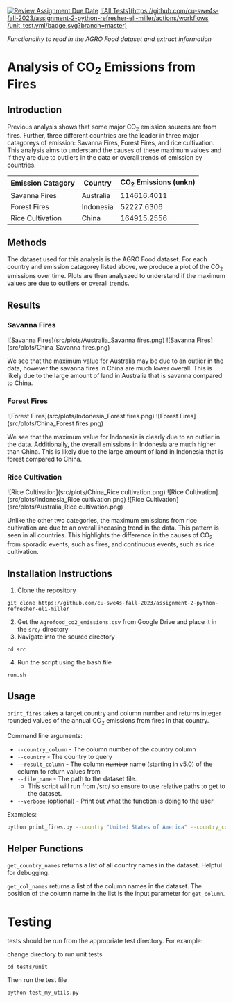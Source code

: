 [![Review Assignment Due Date](https://classroom.github.com/assets/deadline-readme-button-24ddc0f5d75046c5622901739e7c5dd533143b0c8e959d652212380cedb1ea36.svg)](https://classroom.github.com/a/oQi7O4AA)
[![All Tests](https://github.com/cu-swe4s-fall-2023/assignment-2-python-refresher-eli-miller/actions/workflows
/unit_test.yml/badge.svg?branch=master)](https://github.com/cu-swe4s-fall-2023/assignment-2-python-refresher-eli-miller/actions/workflows/unit_test.yml)

_Functionality to read in the AGRO Food dataset and extract information_

# Analysis of CO<sub>2</sub> Emissions from Fires
## Introduction

Previous analysis shows that some major CO<sub>2</sub> emission sources are from fires. Further, three different
countries are the leader in three major catagoreys of emission: Savanna Fires, Forest Fires, and rice cultivation.
This analysis aims to understand the causes of these maximum values and if they are due to outliers in the data or
overall trends of emission by countries.

 Emission Catagory | Country   | CO<sub>2</sub> Emissions (unkn) 
-------------------|-----------|---------------------------------
 Savanna Fires     | Australia | 114616.4011                     
 Forest Fires      | Indonesia | 52227.6306                      
 Rice Cultivation  | China     | 164915.2556                     

## Methods

The dataset used for this analysis is the AGRO Food dataset. For each country and emission catagorey listed above,
we produce a plot of the CO<sub>2</sub> emissions over time. Plots are then analyszed to understand if the maximum
values are due to outliers or overall trends.

## Results

### Savanna Fires

![Savanna Fires](src/plots/Australia_Savanna fires.png)
![Savanna Fires](src/plots/China_Savanna fires.png)

We see that the maximum value for Australia may be due to an outlier in the data, however the savanna fires in China
are much lower overall. This is likely due to the large amount of land in Australia that is savanna compared to China.

### Forest Fires

![Forest Fires](src/plots/Indonesia_Forest fires.png)
![Forest Fires](src/plots/China_Forest fires.png)

We see that the maximum value for Indonesia is clearly due to an outlier in the data. Additionally, the overall
emissions in Indonesia are much higher than China. This is likely due to the large amount of land in Indonesia that
is forest compared to China.

### Rice Cultivation

![Rice Cultivation](src/plots/China_Rice cultivation.png)
![Rice Cultivation](src/plots/Indonesia_Rice cultivation.png)
![Rice Cultivation](src/plots/Australia_Rice cultivation.png)

Unlike the other two categories, the maximum emissions from rice cultivation are due to an overall inceasing trend
in the data. This pattern is seen in all countries. This highlights the difference in the causes of CO<sub>2</sub>
from sporadic events, such as fires, and continuous events, such as rice cultivation.

## Installation Instructions

1. Clone the repository

```git clone https://github.com/cu-swe4s-fall-2023/assignment-2-python-refresher-eli-miller```

2. Get the `Agrofood_co2_emissions.csv` from Google Drive and place it in the `src/` directory
3. Navigate into the source directory

```cd src```

4. Run the script using the bash file

```run.sh```

## Usage

`print_fires` takes a target country and column number and returns integer rounded values of the annual
CO<sub>2</sub> emissions from fires in that country.

Command line arguments:

* `--country_column`  - The column number of the country column
* `--country` - The country to query
* `--result_column` - The column ~~number~~ name (starting in v5.0) of the column to return values from
* `--file_name` - The path to the dataset file.
    * This script will run from /src/ so ensure to use relative paths to get to the dataset.
* `--verbose` (optional) - Print out what the function is doing to the user

Examples:

```bash
python print_fires.py --country "United States of America" --country_column 0 --result_column 3
```

## Helper Functions

`get_country_names` returns a list of all country names in the dataset. Helpful for debugging.

`get_col_names` returns a list of the column names in the dataset. The position of the column name in the list is
the input parameter for `get_column`.

# Testing

tests should be run from the appropriate test directory. For example:

change directory to run unit tests

```cd tests/unit```

Then run the test file

```python test_my_utils.py```




